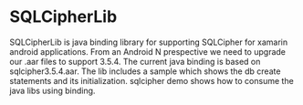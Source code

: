 # SQLCipherLib
SQLCipherLib is java binding library for supporting SQLCipher for xamarin android applications. From an Android N prespective we need to upgrade our .aar files to support 3.5.4. The current java binding is based on sqlcipher3.5.4.aar. The lib includes a sample which shows the db create statements and its initialization. sqlcipher demo shows how to consume the java libs using binding. 
